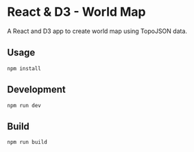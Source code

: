 # React & D3 - World Map

A React and D3 app to create world map using TopoJSON data.

## Usage

```
npm install
```

## Development

```
npm run dev
```

## Build

```
npm run build
```

